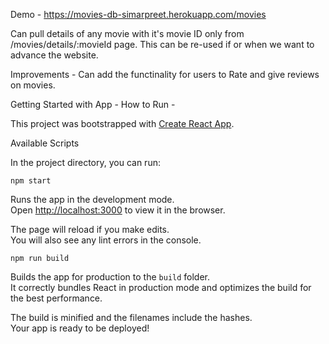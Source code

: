 Demo - https://movies-db-simarpreet.herokuapp.com/movies

Can pull details of any movie with it's movie ID only from /movies/details/:movieId page. This can be re-used if or when we want to advance the website. 

Improvements - Can add the functinality for users to Rate and give reviews on movies. 


Getting Started with App - How to Run - 

This project was bootstrapped with [Create React App](https://github.com/facebook/create-react-app).

Available Scripts

In the project directory, you can run:

`npm start`

Runs the app in the development mode.\
Open [http://localhost:3000](http://localhost:3000) to view it in the browser.

The page will reload if you make edits.\
You will also see any lint errors in the console.

`npm run build`

Builds the app for production to the `build` folder.\
It correctly bundles React in production mode and optimizes the build for the best performance.

The build is minified and the filenames include the hashes.\
Your app is ready to be deployed!





